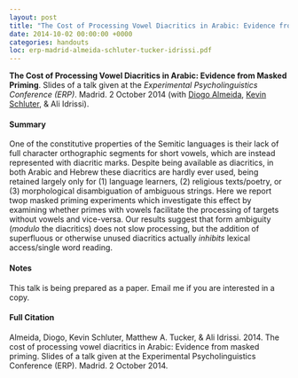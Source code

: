```yaml
---
layout: post
title: "The Cost of Processing Vowel Diacritics in Arabic: Evidence from Masked Priming"
date: 2014-10-02 00:00:00 +0000
categories: handouts
loc: erp-madrid-almeida-schluter-tucker-idrissi.pdf
---
```


**The Cost of Processing Vowel Diacritics in Arabic: Evidence from Masked Priming**. Slides of a talk given at the _Experimental Psycholinguistics Conference (ERP)_. Madrid. 2 October 2014 (with [Diogo Almeida](https://sites.google.com/a/nyu.edu/diogo-almeida/), [Kevin Schluter](https://sites.google.com/a/nyu.edu/kevin-schluter/home), & Ali Idrissi).

<!---more--->

#### Summary

One of the constitutive properties of the Semitic languages is their lack of full character orthographic segments for short vowels, which are instead represented with diacritic marks. Despite being available as diacritics, in both Arabic and Hebrew these diacritics are hardly ever used, being retained largely only for (1) language learners, (2) religious texts/poetry, or (3) morphological disambiguation of ambiguous strings. Here we report twop masked priming experiments which investigate this effect by examining whether primes with vowels facilitate the processing of targets without vowels and vice-versa. Our results suggest that form ambiguity (_modulo_ the diacritics) does not slow processing, but the addition of superfluous or otherwise unused diacritics actually _inhibits_ lexical access/single word reading.

#### Notes

This talk is being prepared as a paper. Email me if you are interested in a copy.

#### Full Citation

Almeida, Diogo, Kevin Schluter, Matthew A. Tucker, & Ali Idrissi. 2014. The cost of processing vowel diacritics in Arabic: Evidence from masked priming. Slides of a talk given at the Experimental Psycholinguistics Conference (ERP). Madrid. 2 October 2014.